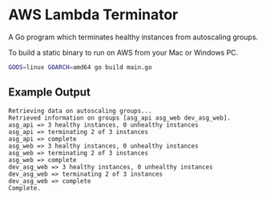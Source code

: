 AWS Lambda Terminator
=====================

A Go program which terminates healthy instances from autoscaling groups.

To build a static binary to run on AWS from your Mac or Windows PC.

```bash
GOOS=linux GOARCH=amd64 go build main.go
```

Example Output
--------------
```
Retrieving data on autoscaling groups...
Retrieved information on groups [asg_api asg_web dev_asg_web].
asg_api => 3 healthy instances, 0 unhealthy instances
asg_api => terminating 2 of 3 instances
asg_api => complete
asg_web => 3 healthy instances, 0 unhealthy instances
asg_web => terminating 2 of 3 instances
asg_web => complete
dev_asg_web => 3 healthy instances, 0 unhealthy instances
dev_asg_web => terminating 2 of 3 instances
dev_asg_web => complete
Complete.
```